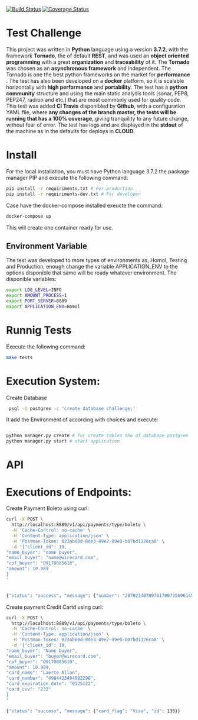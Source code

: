 [![Build Status](https://travis-ci.com/laerteallan/challange.svg?branch=master)](https://travis-ci.com/laerteallan/challange)
[![Coverage Status](https://coveralls.io/repos/github/laerteallan/challange/badge.svg?branch=master)](https://coveralls.io/github/laerteallan/challange?branch=master)
# Test Challenge
This project was written in **Python** language using a version **3.7.2**, with the framework **Tornado**, the of default **REST**, and was used an **object oriented programming** with a great **organization** and **traceability** of it. The **Tornado** was chosen as an **asynchronous framework** and independent. The Tornado is one the best python frameworks on the market for **performance** . 
The test has also been developed on a **docker** platform, so it is scalable horizontally with **high performance** and **portability**. The test has a **python community** structure and using the main static analysis tools (sonar, PEP8, PEP247, radron and etc.) that are most commonly used for quality code. This test was added **CI Travis** disponibled by **Github**, with a configuration YAML file, where **any changes of the branch master,  the tests will be running that has a 100% coverage**, giving tranquility to any future change, without fear of error. The test has logs and are displayed in the **stdout** of the machine as in the defaults for deploys in **CLOUD**.

# Install

For the local installation, you must have Python language 3.7.2 the package manager PIP and execute the following command:
```sh
pip install -r requiriments.txt # For production 
pip install -r requiriments-dev.txt # For developer 
```

Case have the docker-compose installed exeucte the command:
```sh
docker-compose up
```
This will create one container ready for use.

## Environment Variable
The test was developed to more types of environments as, Homol, Testing and Production, enough change the variable APPLICATION_ENV to the options disponible that same will be ready whatever environment. The disponible variables:
```sh
export LOG_LEVEL=INFO
export AMOUNT_PROCESS=1
export PORT_SERVER=8889
export APPLICATION_ENV=Homol
```
# Runnig Tests
Execute the following command:

```sh
make tests
```

# Execution System:

Create Database

```sh
 psql -U postgres -c 'create database challenge;'
```

It add the Environment of according with choices and execute:

```sh

python manager.py create # for create tables the of database postgree
python manager.py start # start application
```

# API


# Executions of Endpoints:

Create Payment Boleto using curl:

```sh
curl -X POST \
  http://localhost:8889/v1/api/payments/type/boleto \
  -H 'Cache-Control: no-cache' \
  -H 'Content-Type: application/json' \
  -H 'Postman-Token: 023ab60d-8de3-49e2-89e0-b07bd1126ca8' \
  -d '{"client_id": 10,
"name_buyer": "name buyer",
"email_buyer": "name@wirecard.com",
"cpf_buyer": "09170085610",
"amount": 10.989
}
'


{"status": "success", "message": {"number": "287821407897617007356961452738819332273288776689", "id": 136}}
```

Create payment Credit Cartd using curl:

```sh
curl -X POST \
  http://localhost:8889/v1/api/payments/type/boleto \
  -H 'Cache-Control: no-cache' \
  -H 'Content-Type: application/json' \
  -H 'Postman-Token: 023ab60d-8de3-49e2-89e0-b07bd1126ca8' \
  -d '{"client_id": 10,
"name_buyer": "Name buyer",
"email_buyer": "buyer@wirecard.com",
"cpf_buyer": "09170085610",
"amount": 10.989,
"card_name": "Laerte Allan",
"card_number": "4984423484992298",
"card_expiration_date": "0125122",
"card_cvv": "232"
}
'

{"status": "success", "message": {"card_flag": "Visa", "id": 138}}
```
